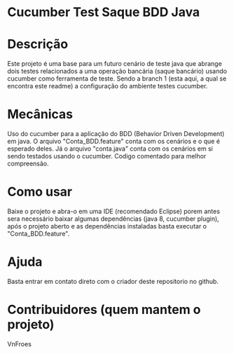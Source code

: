 # Cucumber Test Saque BDD Java
# Descrição
  Este projeto é uma base para um futuro cenário de teste java que abrange dois testes relacionados a uma operação bancária (saque bancário) usando cucumber como ferramenta de teste. Sendo a branch 1 (esta aqui, a qual se encontra este readme) a configuração do ambiente testes cucumber.
# Mecânicas
  Uso do cucumber para a aplicação do BDD (Behavior Driven Development) em java. O arquivo "Conta_BDD.feature" conta com os cenários e o que é esperado deles. Já o arquivo "conta.java" conta com os cenários em si sendo testados usando o cucumber. Codigo comentado para melhor compreensão.
# Como usar
  Baixe o projeto e abra-o em uma IDE (recomendado Eclipse) porem antes sera necessário baixar algumas dependências (java 8, cucumber plugin), após o projeto       aberto e as dependências instaladas basta executar o "Conta_BDD.feature".
# Ajuda
  Basta entrar em contato direto com o criador deste repositorio no github.
# Contribuidores (quem mantem o projeto)
  VnFroes

